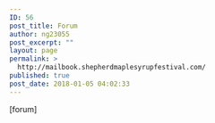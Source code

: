 ```yaml
---
ID: 56
post_title: Forum
author: ng23055
post_excerpt: ""
layout: page
permalink: >
  http://mailbook.shepherdmaplesyrupfestival.com/
published: true
post_date: 2018-01-05 04:02:33
---
```

[forum]